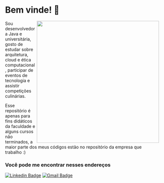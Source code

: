 # Bem vinde! 👋
<img align="right" width="400" height="400" src="https://c.tenor.com/xPA2rCeWb7wAAAAC/baby-hello.gif">

Sou desenvolvedora Java e universitária, gosto de estudar sobre arquitetura, cloud e ética computacional, participar de eventos de tecnologia e assistir competições culinárias.

Esse repositório é apenas para fins didáticos da faculdade e alguns cursos não terminados, a maior parte dos meus códigos estão no repositório da empresa que trabalho :)

### Você pode me encontrar nesses endereços

[![Linkedin Badge](https://img.shields.io/badge/-LinkedIn-blue?style=flat-square&logo=Linkedin&logoColor=white&link=https://www.linkedin.com/in/rebeca-lopes/)](link_do_seu_perfil_no_linkedin)
[![Gmail Badge](https://img.shields.io/badge/-Gmail-c14438?style=flat-square&logo=Gmail&logoColor=white&link=mailto:seu_email)](mailto:rebeca.lopes.141@gmail.com)
 


<!--
**rebecalopes/rebecalopes** is a ✨ _special_ ✨ repository because its `README.md` (this file) appears on your GitHub profile.

Here are some ideas to get you started:

- 🔭 I’m currently working on ...
- 🌱 I’m currently learning ...
- 👯 I’m looking to collaborate on ...
- 🤔 I’m looking for help with ...
- 💬 Ask me about ...
- 📫 How to reach me: ...
- 😄 Pronouns: ...
- ⚡ Fun fact: ...
-->
